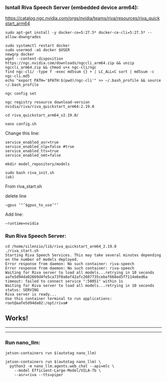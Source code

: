 

### Isntall Riva Speech Server (embedded device arm64):

https://catalog.ngc.nvidia.com/orgs/nvidia/teams/riva/resources/riva_quickstart_arm64

```
sudo apt-get install -y docker-ce=5:27.5* docker-ce-cli=5:27.5* --allow-downgrades

sudo systemctl restart docker
sudo usermod -aG docker $USER
newgrp docker
wget --content-disposition https://ngc.nvidia.com/downloads/ngccli_arm64.zip && unzip ngccli_arm64.zip && chmod u+x ngc-cli/ngc
find ngc-cli/ -type f -exec md5sum {} + | LC_ALL=C sort | md5sum -c ngc-cli.md5
echo "export PATH='$PATH:$(pwd)/ngc-cli'" >> ~/.bash_profile && source ~/.bash_profile

ngc config set

ngc registry resource download-version nvidia/riva/riva_quickstart_arm64:2.19.0

cd riva_quickstart_arm64_v2.19.0/
```
```
nano config.sh
```

Change this line:
```
service_enabled_asr=true
service_enabled_nlp=false #true
service_enabled_tts=true
service_enabled_nmt=false
```

```
mkdir model_repository/models

sudo bash riva_init.sh
(ok)
```

From riva_start.sh 

delete line
```
–gpus ‘"’$gpus_to_use’"’
```

Add line:
```
–runtime=nvidia
```

### Run Riva Speech Server:

```
cd /home/silenzio/lib/riva_quickstart_arm64_2.19.0
./riva_start.sh
Starting Riva Speech Services. This may take several minutes depending on the number of models deployed.
Error response from daemon: No such container: riva-speech
Error response from daemon: No such container: riva-speech
Waiting for Riva server to load all models...retrying in 10 seconds
aafe5d94da02669d4fe5ca73f0a0af42afc2607735cebef668ed5f7114e6ed6a
timeout: failed to connect service ":50051" within 1s
Waiting for Riva server to load all models...retrying in 10 seconds
status: SERVING
Riva server is ready...
Use this container terminal to run applications:
root@aafe5d94da02:/opt/riva#
```
## Works!

______



_______
### Run nano_llm:
```
jetson-containers run $(autotag nano_llm)
```
```
jetson-containers run $(autotag nano_llm) \
  python3 -m nano_llm.agents.web_chat --api=mlc \
    --model Efficient-Large-Model/VILA-7b \
    --asr=riva --tts=piper
```
